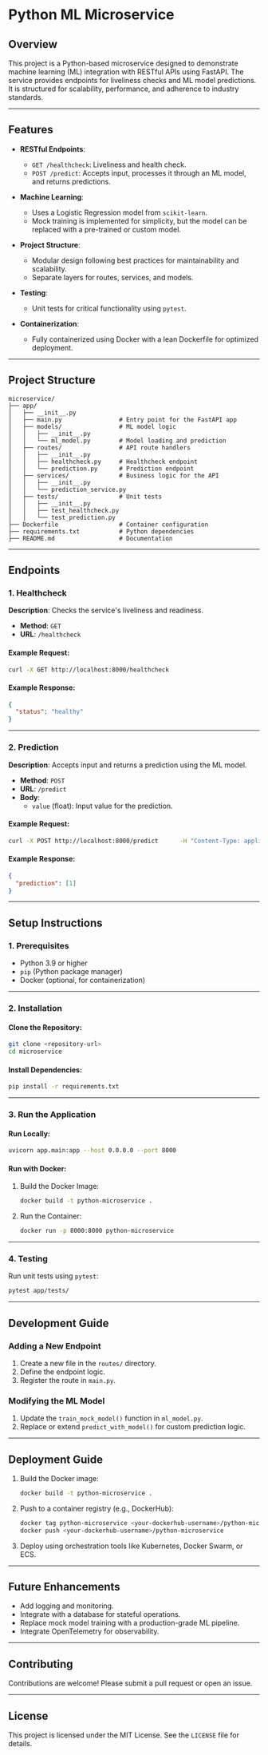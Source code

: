 
# Python ML Microservice

## Overview

This project is a Python-based microservice designed to demonstrate machine learning (ML) integration with RESTful APIs using FastAPI. The service provides endpoints for liveliness checks and ML model predictions. It is structured for scalability, performance, and adherence to industry standards.

---

## Features

- **RESTful Endpoints**:
  - `GET /healthcheck`: Liveliness and health check.
  - `POST /predict`: Accepts input, processes it through an ML model, and returns predictions.

- **Machine Learning**:
  - Uses a Logistic Regression model from `scikit-learn`.
  - Mock training is implemented for simplicity, but the model can be replaced with a pre-trained or custom model.

- **Project Structure**:
  - Modular design following best practices for maintainability and scalability.
  - Separate layers for routes, services, and models.

- **Testing**:
  - Unit tests for critical functionality using `pytest`.

- **Containerization**:
  - Fully containerized using Docker with a lean Dockerfile for optimized deployment.

---

## Project Structure

```
microservice/
├── app/
│   ├── __init__.py
│   ├── main.py                # Entry point for the FastAPI app
│   ├── models/                # ML model logic
│   │   ├── __init__.py
│   │   └── ml_model.py        # Model loading and prediction
│   ├── routes/                # API route handlers
│   │   ├── __init__.py
│   │   ├── healthcheck.py     # Healthcheck endpoint
│   │   └── prediction.py      # Prediction endpoint
│   ├── services/              # Business logic for the API
│   │   ├── __init__.py
│   │   └── prediction_service.py
│   ├── tests/                 # Unit tests
│   │   ├── __init__.py
│   │   ├── test_healthcheck.py
│   │   └── test_prediction.py
├── Dockerfile                 # Container configuration
├── requirements.txt           # Python dependencies
├── README.md                  # Documentation
```

---

## Endpoints

### **1. Healthcheck**
**Description**: Checks the service's liveliness and readiness.

- **Method**: `GET`
- **URL**: `/healthcheck`

#### Example Request:
```bash
curl -X GET http://localhost:8000/healthcheck
```

#### Example Response:
```json
{
  "status": "healthy"
}
```

---

### **2. Prediction**
**Description**: Accepts input and returns a prediction using the ML model.

- **Method**: `POST`
- **URL**: `/predict`
- **Body**:
  - `value` (float): Input value for the prediction.

#### Example Request:
```bash
curl -X POST http://localhost:8000/predict      -H "Content-Type: application/json"      -d '{"value": 2.0}'
```

#### Example Response:
```json
{
  "prediction": [1]
}
```

---

## Setup Instructions

### **1. Prerequisites**
- Python 3.9 or higher
- `pip` (Python package manager)
- Docker (optional, for containerization)

---

### **2. Installation**

#### Clone the Repository:
```bash
git clone <repository-url>
cd microservice
```

#### Install Dependencies:
```bash
pip install -r requirements.txt
```

---

### **3. Run the Application**

#### Run Locally:
```bash
uvicorn app.main:app --host 0.0.0.0 --port 8000
```

#### Run with Docker:
1. Build the Docker Image:
   ```bash
   docker build -t python-microservice .
   ```

2. Run the Container:
   ```bash
   docker run -p 8000:8000 python-microservice
   ```

---

### **4. Testing**

Run unit tests using `pytest`:
```bash
pytest app/tests/
```

---

## Development Guide

### **Adding a New Endpoint**
1. Create a new file in the `routes/` directory.
2. Define the endpoint logic.
3. Register the route in `main.py`.

### **Modifying the ML Model**
1. Update the `train_mock_model()` function in `ml_model.py`.
2. Replace or extend `predict_with_model()` for custom prediction logic.

---

## Deployment Guide

1. Build the Docker image:
   ```bash
   docker build -t python-microservice .
   ```

2. Push to a container registry (e.g., DockerHub):
   ```bash
   docker tag python-microservice <your-dockerhub-username>/python-microservice
   docker push <your-dockerhub-username>/python-microservice
   ```

3. Deploy using orchestration tools like Kubernetes, Docker Swarm, or ECS.

---

## Future Enhancements

- Add logging and monitoring.
- Integrate with a database for stateful operations.
- Replace mock model training with a production-grade ML pipeline.
- Integrate OpenTelemetry for observability.

---

## Contributing

Contributions are welcome! Please submit a pull request or open an issue.

---

## License

This project is licensed under the MIT License. See the `LICENSE` file for details.
